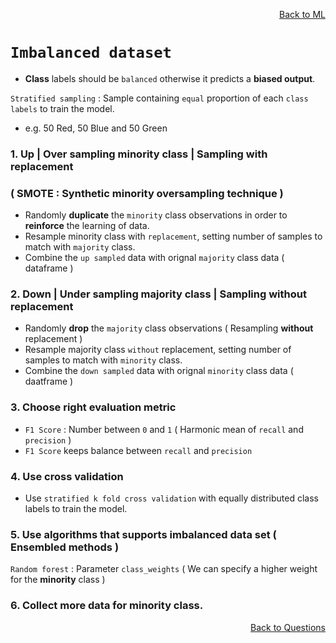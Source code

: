 <p align='right'><a align="right" href="https://github.com/KIRANKUMAR7296/Library/blob/main/Machine%20Learning/Machine%20Learning%20Models.md">Back to ML</a></p>

# `Imbalanced dataset`

- **Class** labels should be `balanced` otherwise it predicts a **biased output**.

`Stratified sampling` : Sample containing `equal` proportion of each `class labels` to train the model.  
- e.g. 50 Red, 50 Blue and 50 Green

### 1. Up | Over sampling minority class | Sampling with replacement 

### ( SMOTE : Synthetic minority oversampling technique )

- Randomly **duplicate** the `minority` class observations in order to **reinforce** the learning of data.
- Resample minority class with `replacement`, setting number of samples to match with `majority` class.
- Combine the `up sampled` data with orignal `majority` class data ( dataframe )

### 2. Down | Under sampling majority class | Sampling without replacement 
- Randomly **drop** the `majority` class observations ( Resampling **without** replacement )
- Resample majority class `without` replacement, setting number of samples to match with `minority` class.
- Combine the `down sampled` data with orignal `minority` class data ( daatframe )

### 3. Choose right evaluation metric
- `F1 Score` : Number between `0` and `1` ( Harmonic mean of `recall` and `precision` )
- `F1 Score` keeps balance between `recall` and `precision`

### 4. Use cross validation 
- Use `stratified k fold cross validation` with equally distributed class labels to train the model.

### 5. Use algorithms that supports imbalanced data set ( Ensembled methods )

`Random forest` : Parameter `class_weights` ( We can specify a higher weight for the **minority** class )

### 6. Collect more data for minority class.

<p align='right'><a align="right" href="https://github.com/KIRANKUMAR7296/Library/blob/main/Interview.md">Back to Questions</a></p>
